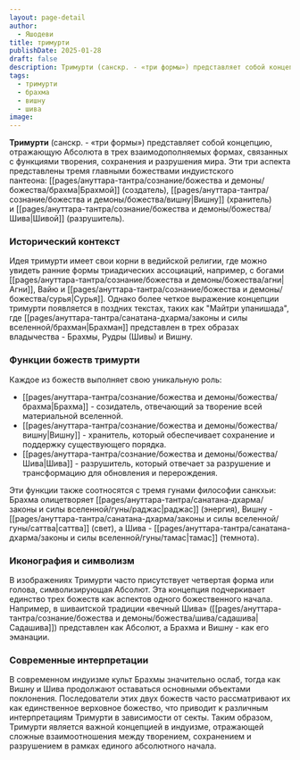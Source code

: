 ```yaml
---
layout: page-detail
author:
  - Яшодеви
title: тримурти
publishDate: 2025-01-28
draft: false
description: Тримурти (санскр. - «три формы») представляет собой концепцию, отражающую Абсолюта в трех взаимодополняемых формах, связанных с функциями творения, сохранения и разрушения мира. Эти три аспекта представлены тремя главными божествами индуистского пантеона: Брахмой (создатель), Вишну (хранитель) и Шивой (разрушитель).
tags:
  - тримурти
  - брахма
  - вишну
  - шива
image:
---
```

**Тримурти** (санскр. - «три формы») представляет собой концепцию, отражающую Абсолюта в трех взаимодополняемых формах, связанных с функциями творения, сохранения и разрушения мира. Эти три аспекта представлены тремя главными божествами индуистского пантеона: [[pages/ануттара-тантра/сознание/божества и демоны/божества/брахма|Брахмой]] (создатель), [[pages/ануттара-тантра/сознание/божества и демоны/божества/вишну|Вишну]] (хранитель) и [[pages/ануттара-тантра/сознание/божества и демоны/божества/Шива|Шивой]] (разрушитель).

### Исторический контекст

Идея тримурти имеет свои корни в ведийской религии, где можно увидеть ранние формы триадических ассоциаций, например, с богами [[pages/ануттара-тантра/сознание/божества и демоны/божества/агни|Агни]], Вайю и [[pages/ануттара-тантра/сознание/божества и демоны/божества/сурья|Сурья]]. Однако более четкое выражение концепции тримурти появляется в поздних текстах, таких как "Майтри упанишада", где [[pages/ануттара-тантра/санатана-дхарма/законы и силы вселенной/брахман|Брахман]] представлен в трех образах владычества - Брахмы, Рудры (Шивы) и Вишну.

### Функции божеств тримурти

Каждое из божеств выполняет свою уникальную роль:

- [[pages/ануттара-тантра/сознание/божества и демоны/божества/брахма|Брахма]] - созидатель, отвечающий за творение всей материальной вселенной.
- [[pages/ануттара-тантра/сознание/божества и демоны/божества/вишну|Вишну]] - хранитель, который обеспечивает сохранение и поддержку существующего порядка.
- [[pages/ануттара-тантра/сознание/божества и демоны/божества/Шива|Шива]] - разрушитель, который отвечает за разрушение и трансформацию для обновления и перерождения.

Эти функции также соотносятся с тремя гунами философии санкхьи: Брахма олицетворяет [[pages/ануттара-тантра/санатана-дхарма/законы и силы вселенной/гуны/раджас|раджас]] (энергия), Вишну - [[pages/ануттара-тантра/санатана-дхарма/законы и силы вселенной/гуны/саттва|саттва]] (свет), а Шива - [[pages/ануттара-тантра/санатана-дхарма/законы и силы вселенной/гуны/тамас|тамас]] (темнота).

### Иконография и символизм

В изображениях Тримурти часто присутствует четвертая форма или голова, символизирующая Абсолют. Эта концепция подчеркивает единство трех божеств как аспектов одного божественного начала. Например, в шиваитской традиции «вечный Шива» ([[pages/ануттара-тантра/сознание/божества и демоны/божества/шива/садашива|Садашива]]) представлен как Абсолют, а Брахма и Вишну - как его эманации.

### Современные интерпретации

В современном индуизме культ Брахмы значительно ослаб, тогда как Вишну и Шива продолжают оставаться основными объектами поклонения. Последователи этих двух божеств часто рассматривают их как единственное верховное божество, что приводит к различным интерпретациям Тримурти в зависимости от секты.
Таким образом, Тримурти является важной концепцией в индуизме, отражающей сложные взаимоотношения между творением, сохранением и разрушением в рамках единого абсолютного начала.